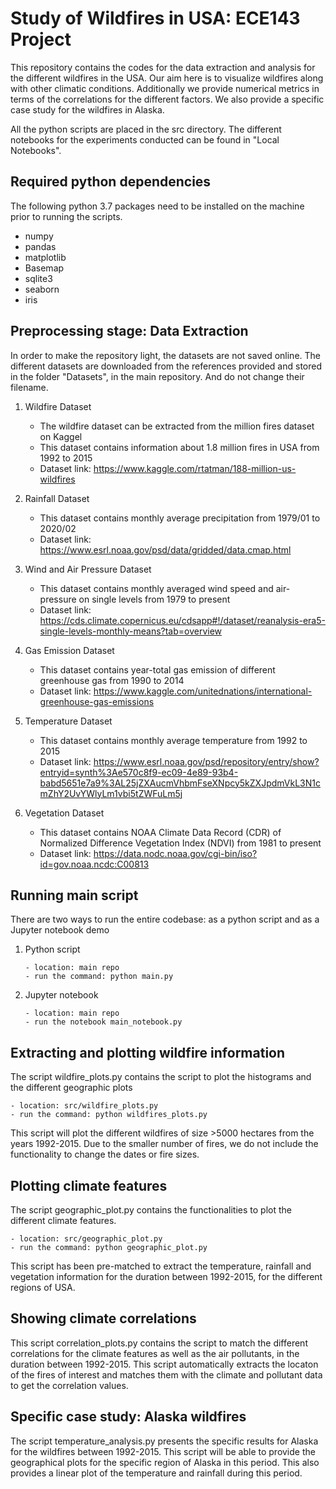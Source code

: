# Study of Wildfires in USA: ECE143 Project
This repository contains the codes for the data extraction and analysis for the different wildfires in the USA. Our aim here is to visualize wildfires along with other climatic conditions. Additionally we provide numerical metrics in terms of the correlations for the different factors. We also provide a specific case study for the wildfires in Alaska. 

All the python scripts are placed in the src directory. The different notebooks for the experiments conducted can be found in "Local Notebooks".

## Required python dependencies
The following python 3.7 packages need to be installed on the machine prior to running the scripts. 
- numpy
- pandas
- matplotlib
- Basemap
- sqlite3
- seaborn
- iris

## Preprocessing stage: Data Extraction
In order to make the repository light, the datasets are not saved online. The different datasets are downloaded from the references provided and stored in the folder "Datasets", in the main repository. And do not change their filename.
1. Wildfire Dataset
    - The wildfire dataset can be extracted from the million fires dataset on Kaggel
    - This dataset contains information about 1.8 million fires in USA from 1992 to 2015
    - Dataset link: https://www.kaggle.com/rtatman/188-million-us-wildfires
    
2. Rainfall Dataset
    - This dataset contains monthly average precipitation from 1979/01 to 2020/02
    - Dataset link: https://www.esrl.noaa.gov/psd/data/gridded/data.cmap.html
    
3. Wind and Air Pressure Dataset
    - This dataset contains monthly averaged wind speed and air-pressure on single levels from 1979 to present
    - Dataset link: https://cds.climate.copernicus.eu/cdsapp#!/dataset/reanalysis-era5-single-levels-monthly-means?tab=overview
    
4. Gas Emission Dataset
    - This dataset contains year-total gas emission of different greenhouse gas from 1990 to 2014
    - Dataset link: https://www.kaggle.com/unitednations/international-greenhouse-gas-emissions
    
5. Temperature Dataset
    - This dataset contains monthly average temperature from 1992 to 2015
    - Dataset link: https://www.esrl.noaa.gov/psd/repository/entry/show?entryid=synth%3Ae570c8f9-ec09-4e89-93b4-babd5651e7a9%3AL25jZXAucmVhbmFseXNpcy5kZXJpdmVkL3N1cmZhY2UvYWlyLm1vbi5tZWFuLm5j
    
6. Vegetation Dataset
    - This dataset contains NOAA Climate Data Record (CDR) of Normalized Difference Vegetation Index (NDVI) from 1981 to present
    - Dataset link: https://data.nodc.noaa.gov/cgi-bin/iso?id=gov.noaa.ncdc:C00813


## Running main script
There are two ways to run the entire codebase: as a python script and as a Jupyter notebook demo
1. Python script
    ```
    - location: main repo
    - run the command: python main.py
    ```
2. Jupyter notebook
    ```
    - location: main repo
    - run the notebook main_notebook.py
    ```


## Extracting and plotting wildfire information 
The script wildfire_plots.py contains the script to plot the histograms and the different geographic plots
```
- location: src/wildfire_plots.py
- run the command: python wildfires_plots.py
```
This script will plot the different wildfires of size >5000 hectares from the years 1992-2015. Due to the smaller number of fires, we do not include the functionality to change the dates or fire sizes. 


## Plotting climate features
The script geographic_plot.py contains the functionalities to plot the different climate features. 
```
- location: src/geographic_plot.py
- run the command: python geographic_plot.py
```
This script has been pre-matched to extract the temperature, rainfall and vegetation information for the duration between 1992-2015, for the different regions of USA.


## Showing climate correlations
This script correlation_plots.py contains the script to match the different correlations for the climate features as well as the air pollutants, in the duration between 1992-2015. This script automatically extracts the locaton of the fires of interest and matches them with the climate and pollutant data to get the correlation values.


## Specific case study: Alaska wildfires
The script temperature_analysis.py presents the specific results for Alaska for the wildfires between 1992-2015. This script will be able to provide the geographical plots for the specific region of Alaska in this period. This also provides a linear plot of the temperature and rainfall during this period. 


